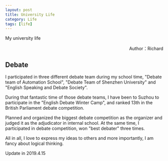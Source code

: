 ```yaml
---
layout: post
title: University Life
category: Life
tags: [life]
---
```

My university life

<p align="right">
Author：Richard
</p>

## __Debate__
I participated in three different debate team during my school time, "Debate team of Automation School", "Debate Team of Shenzhen University" and "English Speaking and Debate Society".

During that fantastic time of those debate teams, I have been to Suzhou to participate in the "English Debate Winter Camp", and ranked 13th in the British Parliament debate competition.

Planned and organized the biggest debate competition as the organizer and judged it as the adjudicator in internal school. At the same time,  I participated in debate competition, won "best debater" three times.

All in all, I love to express my ideas to others and more importantly, I am fancy about logical thinking. 

Update in 2019.4.15